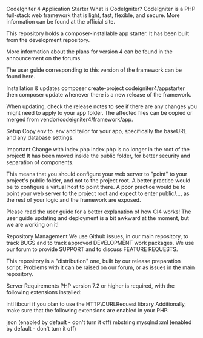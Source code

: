 CodeIgniter 4 Application Starter
What is CodeIgniter?
CodeIgniter is a PHP full-stack web framework that is light, fast, flexible, and secure. More information can be found at the official site.

This repository holds a composer-installable app starter. It has been built from the development repository.

More information about the plans for version 4 can be found in the announcement on the forums.

The user guide corresponding to this version of the framework can be found here.

Installation & updates
composer create-project codeigniter4/appstarter then composer update whenever there is a new release of the framework.

When updating, check the release notes to see if there are any changes you might need to apply to your app folder. The affected files can be copied or merged from vendor/codeigniter4/framework/app.

Setup
Copy env to .env and tailor for your app, specifically the baseURL and any database settings.

Important Change with index.php
index.php is no longer in the root of the project! It has been moved inside the public folder, for better security and separation of components.

This means that you should configure your web server to "point" to your project's public folder, and not to the project root. A better practice would be to configure a virtual host to point there. A poor practice would be to point your web server to the project root and expect to enter public/..., as the rest of your logic and the framework are exposed.

Please read the user guide for a better explanation of how CI4 works! The user guide updating and deployment is a bit awkward at the moment, but we are working on it!

Repository Management
We use Github issues, in our main repository, to track BUGS and to track approved DEVELOPMENT work packages. We use our forum to provide SUPPORT and to discuss FEATURE REQUESTS.

This repository is a "distribution" one, built by our release preparation script. Problems with it can be raised on our forum, or as issues in the main repository.

Server Requirements
PHP version 7.2 or higher is required, with the following extensions installed:

intl
libcurl if you plan to use the HTTP\CURLRequest library
Additionally, make sure that the following extensions are enabled in your PHP:

json (enabled by default - don't turn it off)
mbstring
mysqlnd
xml (enabled by default - don't turn it off)
